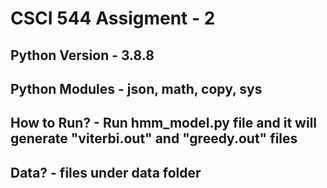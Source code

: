
# CSCI 544 Assigment - 2

## Python Version  -  3.8.8

## Python Modules  -  json, math, copy, sys

## How to Run?  -  Run hmm_model.py file and it will generate "viterbi.out" and "greedy.out" files

## Data?  -  files under data folder

